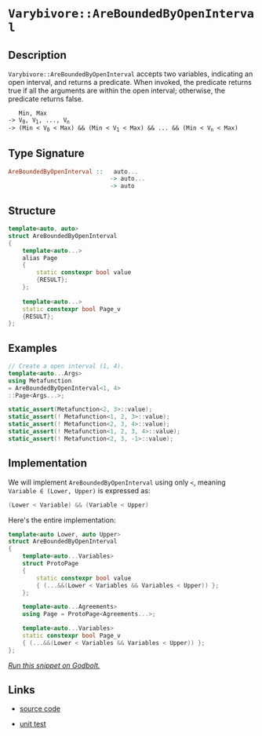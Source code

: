 <!-- Copyright 2024 Feng Mofan
SPDX-License-Identifier: Apache-2.0 -->

# `Varybivore::AreBoundedByOpenInterval`

## Description

`Varybivore::AreBoundedByOpenInterval` accepts two variables, indicating an open interval, and returns a predicate.
When invoked, the predicate returns true if all the arguments are within the open interval;
otherwise, the predicate returns false.

<pre><code>   Min, Max
-> V<sub>0</sub>, V<sub>1</sub>, ..., V<sub>n</sub>
-> (Min &lt; V<sub>0</sub> &lt; Max) && (Min &lt; V<sub>1</sub> &lt; Max) && ... && (Min &lt; V<sub>n</sub> &lt; Max)</code></pre>

## Type Signature

```Haskell
AreBoundedByOpenInterval ::   auto...
                             -> auto...
                             -> auto
```

## Structure

```C++
template<auto, auto>
struct AreBoundedByOpenInterval
{
    template<auto...>
    alias Page
    {
        static constexpr bool value
        {RESULT};
    };
    
    template<auto...>
    static constexpr bool Page_v
    {RESULT};
};
```

## Examples

```C++
// Create a open interval (1, 4).
template<auto...Args>
using Metafunction
= AreBoundedByOpenInterval<1, 4>
::Page<Args...>;

static_assert(Metafunction<2, 3>::value);
static_assert(! Metafunction<1, 2, 3>::value);
static_assert(! Metafunction<2, 3, 4>::value);
static_assert(! Metafunction<1, 2, 3, 4>::value);
static_assert(! Metafunction<2, 3, -1>::value);
```

## Implementation

We will implement `AreBoundedByOpenInterval` using only `<`, meaning <code>Variable &in; (Lower, Upper)</code> is expressed as:

```C++
(Lower < Variable) && (Variable < Upper)
```

Here's the entire implementation:

```C++
template<auto Lower, auto Upper>
struct AreBoundedByOpenInterval
{
    template<auto...Variables>
    struct ProtoPage
    {
        static constexpr bool value
        { (...&&(Lower < Variables && Variables < Upper)) };
    };

    template<auto...Agreements>
    using Page = ProtoPage<Agreements...>;

    template<auto...Variables>
    static constexpr bool Page_v 
    { (...&&(Lower < Variables && Variables < Upper)) };
};
```

[*Run this snippet on Godbolt.*](https://godbolt.org/#z:OYLghAFBqd5QCxAYwPYBMCmBRdBLAF1QCcAaPECAMzwBtMA7AQwFtMQByARg9KtQYEAysib0QXACx8BBAKoBnTAAUAHpwAMvAFYTStJg1DIApACYAQuYukl9ZATwDKjdAGFUtAK4sGISQAcpK4AMngMmAByPgBGmMQgAMyJpAAOqAqETgwe3r7%2BQemZjgJhEdEscQnJtpj2JQxCBEzEBLk%2BfoG19dlNLQRlUbHxSSkKza3t%2BV3j/YMVVaMAlLaoXsTI7BwEmCypBjsmiW5MXkQA1CGoAO7xpOenF3KpqfFH2CYaAILjxF4O5y%2BxEwFjWDCw6AsAE8APKvBgASUE8QAbmJPl8TAB2Kzfc74847PYHTBHE5nVAAOmpADUWngmDF6Ap3hiCedfv8COdlMRUERlExgKS8QTsbivuz2bNHMhzmgGONMKpUsRzjFUJ5zmjvCLJVL8eLzhBqZTzAA2C0QK63NVk8504gMpmYBTnC0Wh30xnM93Hc7PV7EJZLd1YgAiRwl7OxkcSErZBKJ%2ByYh2Ojyp1K%2BwGBu0YBBZiQ%2BovxXkyRh5QswfvDPL5AqrZOzubYggUptZ8YxifxyZJZIzpsdzuZrJLHOasvlAiVKrVGq1guFAH0Ue7x0aTdSPWZzdabvE/W4vU6fa73bvPcOz277YH4iGw3GExGo93vgB6ABUP9/f4/GLfj%2BAAq2BCMBv4AZ%2Bf4wV%2BUGYp%2BH7nG4wKptWTDnKg8LnOEOzEDqxpcPckhLGa3x9mhA4UqaQLAIWxZfGW4TAOcACymDNFQXgMA42TdoktZAiCYIQtCcKMEieE6mSRHnJIY5fCAIBLqSxy0e225Fm%2B3wYjKeDIMuTAKEorQQOxnHcbxAhkmY9yJO8Sk6l4mBLNpPyTvphnGfEBAQGAYBsRxTBcTxDQyfctnnPZRaOWIzmuV23x6QZRkmb5/mBRZoV8cckUpHJDkgE5LluclXlpX5AXmcFllhccsl5cRhXFQlEplalPmVZlNXZdZuV2fcAC0XDNXFJXxhwKy0JwACsvB%2BBwWikKgnBuNY1gcmsGzVuYiQ8KQBCaJNKwANYgDNZiUliZiBAEM0aAAnBdGjmgEKTTRwki8CwEgaBopALUtK0cLwCggP9h2LZNpBwLAMCICAawEKkZzkJQaB7HQ8SRKwWyqAE5qDeakjnMAyBylIlJmLwmD4EQTroHo/CCCIYjsFIMiCIoKjqFDpC6ER1zEEwqScDwU2zfNR3LZwMJnCj3KoFQ5z44TxOk%2BT5yU2YxoeJj9B2mYe1LLwkNaCsEBIBjqRY2QFAQNbtsgMAUi2TQtB4WDEAxNLMThC0UJi7wfvMMQsIxNomAOEHpAY62BAwgwtCB3zWAxF4wAnLQtBg9wvBYCwhjAOIqd4MCvEoq60vKlHZxbPtuF1NLtB4DEwthx4WDSwQTo/XnpCV8QGpKOGuxFy3RhHSsVAGHRNJ4Jg1ziQt%2B3M8IojiBza/c2o0sC/oRcoOtlj6K3YOQCsWENLng3jOgRzhqYljWGYQODwzVcX90UcNC44JTH4IioRwhDEqCMIiRQsgCAAXoSBDR5jDASEROwP9egTDaJ4DoegUFWUaOghBYCkG2HQTA5B%2BCQELHASsBQW1NgSAlhwOaANpbAxVgTImJMyYU0kFTY0uBCAkAvMbU2U8VgIEwEwLACQICnX8IkSkD1EhYkkBoSQN1zR/RmuaB6%2BhOBfVID9PalJzRcFeg9AIpiZqSC4DNRR5pmF82BqDcGB0p4w3hpbRG8tUb20dgbHGbBOAtBYCiLEg0MLIAMBWLgD1KRcEpEtWmAiGZM1kKzTe0ht5KF3nzXQtkhYiyDgwphgNeDAzlsjM4mFlbBNCeE%2BUUSWIxLiQk3WqB9aHl2mYE2rioYWytu0m2Bs0YO0GU7WpYTIlFxiVwf67tPaUB9nzEOAcY4rLDjCCOP8Y5x3zInZO0s04ZyzjnGOBdx5bCWvgcujhK650SaoWuOwY6Nw%2BktFubcA6d0uabXuMdB7D0wKPQuRgJ6gD6XwWeCh56L2XjHNe6T2aZNkDvXmS08kH0nk/KwJ8PnnxkctVI19OC3wIPfAS2KX5v3iB/fF1C6ioOcBAVwpDgjggIYsCBGQoE5EwfkLlxRsgcvAd/XBfRJh8sAaKho4qBgUMQdgkhkrFVzHlYQ%2Bhqx1h0K4MUqWjjOAPGICEsJETGla1ifEjQfC6aCN2jqkRfSxESKkZQBh%2BjDGxNUViWxWIsSJDUZIYmRFSkyxBrYFxZtoawwRkjBWIy/HY1xkEo16sWAKBRHKFEzSSTjBpjalJREEUbyRZzeQ2S0U6CSKQApos866ocUDWW3jFY1JTSTNNGbtTZrQuMNpHTDbJB6ZG/pKAxnDN8WOkYGaXirhicuHNBBDJtr4HQBZ3tfb%2BzDmszd4dI7R37rswQ%2ByU5XMwOnTOYhTn93OaCn5pBrmoLudXR5yA64vORG83gHz25Qm%2Bd3P5/cAUZCBWPUFzE3EzyFNCheS94TwrScWiQyKublr3lWxpR9n64rPvAS%2BRLsi5w/HfTDOKLCvzKe/PAWA6XSuyH/dwyqgHsrVZytI3KGisrgUKljIqcEyqVXkKVfG0GqvKAqsh/RWWzFaMKpB1DaHs3rSG1hwTU3pszd2nYvaID8PpkI%2B1vTzZOskSMAlH13UgDMLE5IM17rWL%2BskLEr0G1lM4M4iGojSBnUkFiKm3quBSAel6xRXAsS6I4IkPVjaw3DoYdTFzoaHVGYHvETIzhJBAA)

## Links

- [source code](../../../../conceptrodon/varybivore/are_bounded_by_open_interval.hpp)

- [unit test](../../../../tests/unit/metafunctions/varybivore/are_bounded_by_open_interval.test.hpp)
